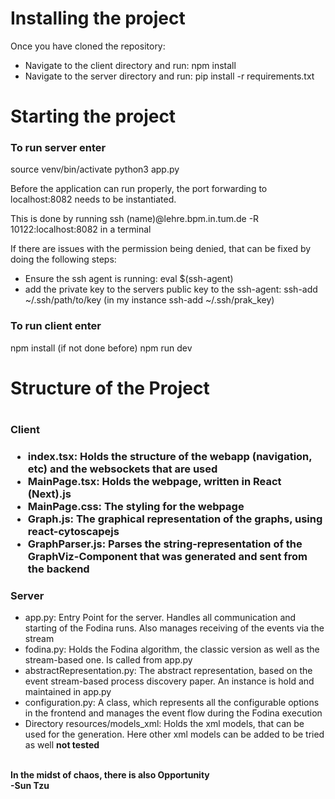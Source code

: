 <h1>Installing the project</h1>
Once you have cloned the repository:
<ul>
<li>Navigate to the client directory and run: npm install</li>
<li>Navigate to the server directory and run: pip install -r requirements.txt</li>
</ul>

<h1>Starting the project</h1>

<h3>To run server enter</h3>

source venv/bin/activate
python3 app.py

Before the application can run properly, the port forwarding to localhost:8082 needs to be instantiated.

This is done by running ssh (name)@lehre.bpm.in.tum.de -R 10122:localhost:8082 in a terminal

If there are issues with the permission being denied, that can be fixed by doing the following steps:

<ul>
<li>Ensure the ssh agent is running: eval $(ssh-agent) </li>
<li>add the private key to the servers public key to the ssh-agent: ssh-add ~/.ssh/path/to/key (in my instance ssh-add ~/.ssh/prak_key) </li>
</ul>

<h3>To run client enter</h3>

npm install (if not done before)
npm run dev

<h1>Structure of the Project<h1>

<h3>Client<h3>

<ul>
<li>index.tsx: Holds the structure of the webapp (navigation, etc) and the websockets that are used</li>
<li>MainPage.tsx: Holds the webpage, written in React (Next).js</li>
<li>MainPage.css: The styling for the webpage</li>
<li>Graph.js: The graphical representation of the graphs, using react-cytoscapejs</li>
<li>GraphParser.js: Parses the string-representation of the GraphViz-Component that was generated and sent from the backend</li>
</ul>

<h3>Server</h3>

<ul>
<li>app.py: Entry Point for the server. Handles all communication and starting of the Fodina runs. Also manages receiving of the events via the stream</li>
<li>fodina.py: Holds the Fodina algorithm, the classic version as well as the stream-based one. Is called from app.py</li>
<li>abstractRepresentation.py: The abstract representation, based on the event stream-based process discovery paper. An instance is hold and maintained in app.py</li>
<li>configuration.py: A class, which represents all the configurable options in the frontend and manages the event flow during the Fodina execution</li>
<li>Directory resources/models_xml: Holds the xml models, that can be used for the generation. Here other xml models can be added to be tried as well <b>not tested</b></li>
</ul>

<br/>
<b> In the midst of chaos, there is also Opportunity</b>
<br/>
<b>-Sun Tzu</b>

